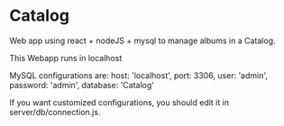 # Catalog
Web app using react + nodeJS + mysql to manage albums in a Catalog.

This Webapp runs in localhost

MySQL configurations are:
 host: 'localhost',
 port: 3306,
 user: 'admin',
 password: 'admin',
 database: 'Catalog'

If you want customized configurations, you should edit it in server/db/connection.js.
